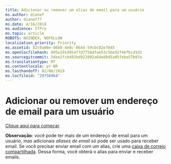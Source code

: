 ```yaml
---
title: Adicionar ou remover um alias de email para um usuário
ms.author: dianef
author: dianef77
ms.date: 4/16/2018
ms.audience: ITPro
ms.topic: article
ROBOTS: NOINDEX, NOFOLLOW
localization_priority: Priority
ms.assetid: 82c0a06e-86b0-4e8c-8644-59cbc02e7645
ms.openlocfilehash: 895e1914954f7d7758dfae53c5be92f4bfbcd1d1
ms.sourcegitcommit: 5dee2fcb492bd922092a6de8045a95febe57b97e
ms.translationtype: MT
ms.contentlocale: pt-BR
ms.lasthandoff: 02/06/2019
ms.locfileid: "29756964"
---
```

# <a name="add-or-remove-an-email-address-for-a-user"></a>Adicionar ou remover um endereço de email para um usuário

[Clique aqui para começar](https://portal.office.com/AdminPortal/Home#/AssistedGuide/addemailoptions).
    
 **Observação**: você pode ter mais de um endereço de email para um usuário, mas adicionais *aliases de email* só pode ser usado para receber email. Se você precisar enviar email com um alias, crie uma [caixa de correio compartilhada](https://support.office.com/article/871a246d-3acd-4bba-948e-5de8be0544c9). Dessa forma, você obterá o alias para enviar e receber emails. 
  

